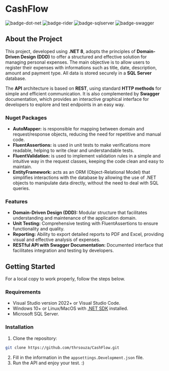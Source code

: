 # CashFlow

![badge-dot-net]
![badge-rider]
![badge-sqlserver]
![badge-swagger]

## About the Project

This project, developed using **.NET 8**, adopts the principles of **Domain-Driven Design (DDD)** to offer a structured and effective solution for managing personal expenses. The main objective is to allow users to register their expenses with informations such as title, date, description, amount and payment type. All data is stored securely in a **SQL Server** database.

The **API** architecture is based on **REST**, using standard **HTTP methods** for simple and efficient communication. It is also complemented by **Swagger** documentation, which provides an interactive graphical interface for developers to explore and test endpoints in an easy way.

### Nuget Packages

- **AutoMapper:** is responsible for mapping between domain and request/response objects, reducing the need for repetitive and manual code.
- **FluentAssertions:** is used in unit tests to make verifications more readable, helping to write clear and understandable tests.
- **FluentValidation:** is used to implement validation rules in a simple and intuitive way in the request classes, keeping the code clean and easy to maintain.
- **EntityFramework:** acts as an ORM (Object-Relational Model) that simplifies interactions with the database by allowing the use of .NET objects to manipulate data directly, without the need to deal with SQL queries.

### Features
- **Domain-Driven Design (DDD):** Modular structure that facilitates understanding and maintenance of the application domain.
- **Unit Testing:** Comprehensive testing with FluentAssertions to ensure functionality and quality.
- **Reporting:** Ability to export detailed reports to PDF and Excel, providing visual and effective analysis of expenses.
- **RESTful API with Swagger Documentation:** Documented interface that facilitates integration and testing by developers.

## Getting Started

For a local copy to work properly, follow the steps below.

### Requirements

- Visual Studio version 2022+ or Visual Studio Code.
- Windows 10+ or Linux/MacOS with [.NET SDK][dot-net-sdk] installed.
- Microsoft SQL Server.

### Installation
1. Clone the repository: 
```sh
git clone https://github.com/thrsouza/CashFlow.git
```
2. Fill in the information in the `appsettings.Development.json` file.
3. Run the API and enjoy your test. :)


<!-- Links -->
[dot-net-sdk]: https://dotnet.microsoft.com/en-us/download/dotnet/8.0

<!-- Badges -->
[badge-dot-net]: https://img.shields.io/badge/.NET-000?logo=dotnet&logoColor=fff&style=for-the-badge
[badge-rider]: https://img.shields.io/badge/Rider-000?logo=rider&logoColor=fff&style=for-the-badge
[badge-sqlserver]: https://img.shields.io/badge/SQL%20Server-000?logo=windows&logoColor=fff&style=for-the-badge
[badge-swagger]: https://img.shields.io/badge/Swagger-000?logo=swagger&logoColor=fff&style=for-the-badge
